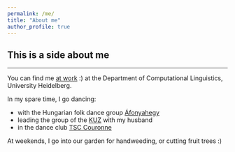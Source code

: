 ```yaml
---
permalink: /me/
title: "About me"
author_profile: true
---
```



## This is a side about me
----

You can find me [at work](https://www.cl.uni-heidelberg.de/~mujdricz/) :) at the Department of Computational Linguistics, University Heidelberg.

In my spare time, I go dancing:
* with the Hungarian folk dance group [Áfonyahegy](https://www.facebook.com/afonyahegy/)
* leading the group of the [KUZ]() with my husband
* in the dance club [TSC Couronne](https://www.tsc-couronne.de/)

At weekends, I go into our garden for handweeding, or cutting fruit trees :)
